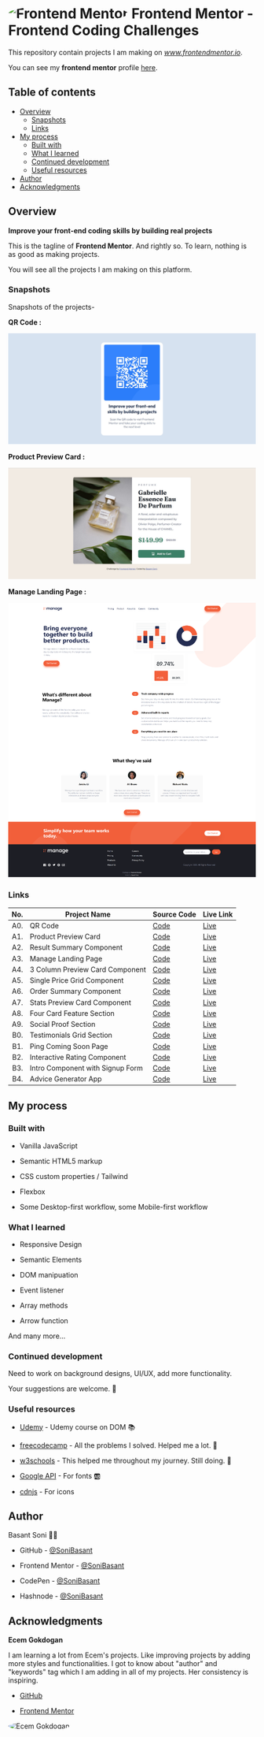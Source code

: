 # <img src="https://user-images.githubusercontent.com/13468728/222973742-9133bdb5-61f0-4f53-8b08-bb3c349e2056.png" title="Frontend Mentor" alt="Frontend Mentor" width="50" height="50" style="border-radius:50%"/> Frontend Mentor - Frontend Coding Challenges

This repository contain projects I am making on *www.frontendmentor.io*.

You can see my **frontend mentor** profile [here](https://www.frontendmentor.io/profile/SoniBasant).

## Table of contents

- [Overview](#overview)
  - [Snapshots](#snapshots)
  - [Links](#links)
- [My process](#my-process)
  - [Built with](#built-with)
  - [What I learned](#what-i-learned)
  - [Continued development](#continued-development)
  - [Useful resources](#useful-resources)
- [Author](#author)
- [Acknowledgments](#acknowledgments)

## Overview

**Improve your front-end coding skills by building real projects**

This is the tagline of **Frontend Mentor**. And rightly so. To learn, nothing is as good as making projects.

You will see all the projects I am making on this platform.

### Snapshots

Snapshots of the projects-

**QR Code :**

![QR Code](A0.%20QR-code/images/CodeSS.jpg)

**Product Preview Card :**

![Product Preview Card](A1.%20Product%20Preview%20Card/images/CodeSS.jpg)

**Manage Landing Page :**

![Manage Landing Page](A3-Manage-Landing-Page/images/Manage-LP-snap-4.png)

### Links

| No. | Project Name                    | Source Code                                                                                                      | Live Link                                                                                                              |
| --: | ------------------------------- | ---------------------------------------------------------------------------------------------------------------- | ---------------------------------------------------------------------------------------------------------------------- |
| A0. | QR Code                         | [Code](https://github.com/SoniBasant/Frontend-Mentor-Projects/tree/main/A0.%20QR-code)                           | [Live](https://sonibasant.github.io/Frontend-Mentor-Projects/A0.%20QR-code/qrCode.html)                                |
| A1. | Product Preview Card            | [Code](https://github.com/SoniBasant/Frontend-Mentor-Projects/tree/main/A1.%20Product%20Preview%20Card)          | [Live](https://sonibasant.github.io/Frontend-Mentor-Projects/A1.%20Product%20Preview%20Card/productPreCard.html)       |
| A2. | Result Summary Component        | [Code](https://github.com/SoniBasant/Frontend-Mentor-Projects/tree/main/A2-Result-Summary-Component)        | [Live](https://sonibasant.github.io/Frontend-Mentor-Projects/A2-Result-Summary-Component/resultSummary.html)      |
| A3. | Manage Landing Page             | [Code](https://github.com/SoniBasant/Frontend-Mentor-Projects/tree/main/A3-Manage-Landing-Page)             | [Live](https://sonibasant.github.io/Frontend-Mentor-Projects/A3-Manage-Landing-Page/index.html)                   |
| A4. | 3 Column Preview Card Component | [Code](https://github.com/SoniBasant/Frontend-Mentor-Projects/tree/main/A4-3-Column-preview-card-component) | [Live](https://sonibasant.github.io/Frontend-Mentor-Projects/A4-3-Column-preview-card-component/col-preview.html) |
| A5. | Single Price Grid Component     | [Code](https://github.com/SoniBasant/Frontend-Mentor-Projects/tree/main/A5-Single-Price-Grid-Component)     | [Live](https://sonibasant.github.io/Frontend-Mentor-Projects/A5-Single-Price-Grid-Component/singlePriceGrid.html) |
| A6. | Order Summary Component     | [Code](https://github.com/SoniBasant/Frontend-Mentor-Projects/tree/main/A6-Order-Summary-Component)     | [Live](https://sonibasant.github.io/Frontend-Mentor-Projects/A6-Order-Summary-Component/orderSummary.html) |
| A7. | Stats Preview Card Component    | [Code](https://github.com/SoniBasant/Frontend-Mentor-Projects/tree/main/A7-Stats-Preview-Card-Component)    | [Live](https://sonibasant.github.io/Frontend-Mentor-Projects/A7-Stats-Preview-Card-Component/statsPreview.html)   |
| A8. | Four Card Feature Section       | [Code](https://github.com/SoniBasant/Frontend-Mentor-Projects/tree/main/A8-Four-Card-Feature-Section)       | [Live](https://sonibasant.github.io/Frontend-Mentor-Projects/A8-Four-Card-Feature-Section/fourCard.html)          |
| A9. | Social Proof Section       | [Code](https://github.com/SoniBasant/Frontend-Mentor-Projects/tree/main/A9-Social-Proof-Section)       | [Live](https://sonibasant.github.io/Frontend-Mentor-Projects/A9-Social-Proof-Section/index.html)          |
| B0. | Testimonials Grid Section            | [Code](https://github.com/SoniBasant/Frontend-Mentor-Projects/tree/main/B0-Testimonials-Grid-Section)            | [Live](https://sonibasant.github.io/Frontend-Mentor-Projects/B0-Testimonials-Grid-Section/index.html)                  |
| B1. | Ping Coming Soon Page       | [Code](https://github.com/SoniBasant/Frontend-Mentor-Projects/tree/main/B1-Ping-Coming-Soon-Page)           | [Live](https://sonibasant.github.io/Frontend-Mentor-Projects/B1-Ping-Coming-Soon-Page/index.html)                 |
| B2. | Interactive Rating Component       | [Code](https://github.com/SoniBasant/Frontend-Mentor-Projects/tree/main/B2-Interactive-Rating-Component)           | [Live](https://sonibasant.github.io/Frontend-Mentor-Projects/B2-Interactive-Rating-Component/index.html)                 |
| B3. | Intro Component with Signup Form | [Code](https://github.com/SoniBasant/Frontend-Mentor-Projects/tree/main/B3-Intro-component-with-signup-form) | [Live](https://sonibasant.github.io/Frontend-Mentor-Projects/B3-Intro-component-with-signup-form/index.html)      |
| B4. | Advice Generator App | [Code](https://github.com/SoniBasant/Frontend-Mentor-Projects/tree/main/B4-Advice-Generator-App) | [Live](https://sonibasant.github.io/Frontend-Mentor-Projects/B4-Advice-Generator-App/index.html)      |


## My process

### Built with

- Vanilla JavaScript

- Semantic HTML5 markup
- CSS custom properties / Tailwind
- Flexbox
- Some Desktop-first workflow, some Mobile-first workflow

### What I learned

- Responsive Design

- Semantic Elements
- DOM manipuation
- Event listener
- Array methods
- Arrow function

And many more...

### Continued development

Need to work on background designs, UI/UX, add more functionality.

Your suggestions are welcome. 🙌

### Useful resources

- [Udemy](https://www.udemy.com/course/50-projects-50-days/) - Udemy course on DOM 📚

- [freecodecamp](https://www.freecodecamp.org/) - All the problems I solved. Helped me a lot. 🙌
- [w3schools](https://www.w3schools.com) - This helped me throughout my journey. Still doing. 🙂
- [Google API](https://fonts.googleapis.com/css?family=Open+Sans) - For fonts 🆎
- [cdnjs](https://cdnjs.cloudflare.com/ajax/libs/font-awesome/6.2.0/css/all.min.css) - For icons

## Author

Basant Soni 👨‍💻

- GitHub - [@SoniBasant](https://github.com/SoniBasant)

- Frontend Mentor - [@SoniBasant](https://www.frontendmentor.io/profile/SoniBasant)
- CodePen - [@SoniBasant](https://codepen.io/sonibasant)
- Hashnode - [@SoniBasant](https://sonibasant.hashnode.dev/)

## Acknowledgments

**Ecem Gokdogan**

I am learning a lot from Ecem's projects. Like improving projects by adding more styles and functionalities. I got to know about "author" and "keywords" tag which I am adding in all of my projects. Her consistency is inspiring.

- [GitHub](https://github.com/ecemgo)

- [Frontend Mentor](https://www.frontendmentor.io/profile/ecemgo)

<img src="https://avatars.githubusercontent.com/u/13468728?v=4" title="Ecem Gokdogan" alt="Ecem Gokdogan" width="300" height="300" style="border-radius:50%"/>
